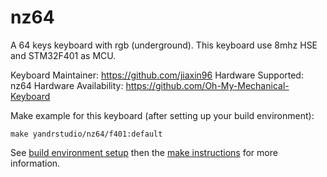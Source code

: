 nz64
===

A 64 keys keyboard with rgb (underground).
This keyboard use 8mhz HSE and STM32F401 as MCU.

Keyboard Maintainer: https://github.com/jiaxin96
Hardware Supported: nz64
Hardware Availability: https://github.com/Oh-My-Mechanical-Keyboard 

Make example for this keyboard (after setting up your build environment):

    make yandrstudio/nz64/f401:default

See [build environment setup](https://docs.qmk.fm/#/getting_started_build_tools) then the [make instructions](https://docs.qmk.fm/#/getting_started_make_guide) for more information.
